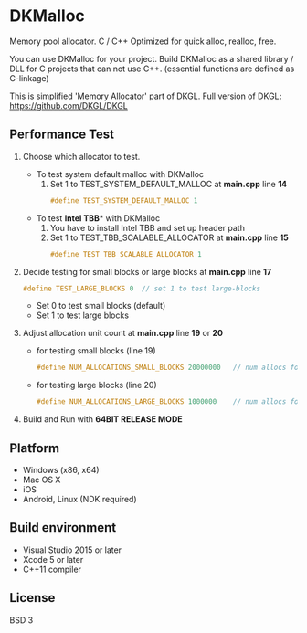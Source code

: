 # DKMalloc
Memory pool allocator. C / C++
Optimized for quick alloc, realloc, free.

You can use DKMalloc for your project.
Build DKMalloc as a shared library / DLL for C projects that can not use C\++.
(essential functions are defined as C-linkage)


This is simplified 'Memory Allocator' part of DKGL.
 Full version of DKGL: https://github.com/DKGL/DKGL


## Performance Test
1. Choose which allocator to test.
    - To test system default malloc with DKMalloc
        1. Set 1 to TEST_SYSTEM_DEFAULT_MALLOC at **main.cpp** line **14**
            ```cpp
            #define TEST_SYSTEM_DEFAULT_MALLOC 1
            ```
    - To test **Intel TBB*** with DKMalloc
        1. You have to install Intel TBB and set up header path
        1. Set 1 to TEST_TBB_SCALABLE_ALLOCATOR at **main.cpp** line **15**        
            ```cpp
            #define TEST_TBB_SCALABLE_ALLOCATOR 1
            ```
        
1. Decide testing for small blocks or large blocks at **main.cpp** line **17**
    ```cpp
    #define TEST_LARGE_BLOCKS 0	 // set 1 to test large-blocks
    ```
    - Set 0 to test small blocks (default)
    - Set 1 to test large blocks
    
1. Adjust allocation unit count at **main.cpp** line **19** or **20**
    - for testing small blocks (line 19)
        ```cpp
        #define NUM_ALLOCATIONS_SMALL_BLOCKS 20000000	// num allocs for small blocks
        ```
    - for testing large blocks (line 20)
        ```cpp
        #define NUM_ALLOCATIONS_LARGE_BLOCKS 1000000	// num allocs for large blocks
        ```
1. Build and Run with **64BIT RELEASE MODE**

## Platform
- Windows (x86, x64)
- Mac OS X
- iOS
- Android, Linux (NDK required)

## Build environment
- Visual Studio 2015 or later
- Xcode 5 or later
- C++11 compiler

## License
BSD 3
